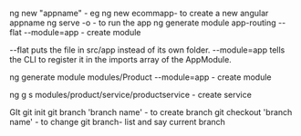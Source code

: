 ng new "appname" - eg ng new ecommapp- to create a new angular appname
ng serve -o - to run the app
ng generate module app-routing --flat --module=app - create module

--flat puts the file in src/app instead of its own folder.
--module=app tells the CLI to register it in the imports array of the AppModule.

ng generate module modules/Product  --module=app - create module

ng g s modules/product/service/productservice - create service

GIt
git init
git branch 'branch name' - to create branch
git checkout 'branch name' - to change 
git branch- list and say current branch